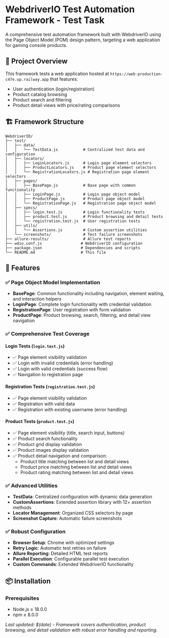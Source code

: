 # WebdriverIO Test Automation Framework - Test Task

A comprehensive test automation framework built with WebdriverIO using the Page Object Model (POM) design pattern, targeting a web application for gaming console products.

## 🎯 Project Overview

This framework tests a web application hosted at `https://web-production-c47e.up.railway.app` that features:
- User authentication (login/registration)
- Product catalog browsing
- Product search and filtering
- Product detail views with price/rating comparisons

## 🏗️ Framework Structure

```
WebdriverIO/
├── test/
│   ├── data/
│   │   └── TestData.js           # Centralized test data and configuration
│   ├── locators/
│   │   ├── LoginLocators.js      # Login page element selectors
│   │   ├── ProductLocators.js    # Product page element selectors
│   │   └── RegistrationLocators.js # Registration page element selectors
│   ├── pages/
│   │   ├── BasePage.js           # Base page with common functionality
│   │   ├── LoginPage.js          # Login page object model
│   │   ├── ProductPage.js        # Product page object model
│   │   └── RegistrationPage.js   # Registration page object model
│   ├── specs/
│   │   ├── login.test.js         # Login functionality tests
│   │   ├── product.test.js       # Product browsing and detail tests
│   │   └── registration.test.js  # User registration tests
│   ├── utils/
│   │   └── Assertions.js         # Custom assertion utilities
│   └── screenshots/              # Test failure screenshots
├── allure-results/               # Allure test reports
├── wdio.conf.js                 # WebdriverIO configuration
├── package.json                 # Dependencies and scripts
└── README.md                    # This file
```

## 🚀 Features

### ✅ Page Object Model Implementation
- **BasePage**: Common functionality including navigation, element waiting, and interaction helpers
- **LoginPage**: Complete login functionality with credential validation
- **RegistrationPage**: User registration with form validation
- **ProductPage**: Product browsing, search, filtering, and detail view navigation

### ✅ Comprehensive Test Coverage

#### Login Tests (`login.test.js`)
- ✅ Page element visibility validation
- ✅ Login with invalid credentials (error handling)
- ✅ Login with valid credentials (success flow)
- ✅ Navigation to registration page

#### Registration Tests (`registration.test.js`)
- ✅ Page element visibility validation
- ✅ Registration with valid data
- ✅ Registration with existing username (error handling)

#### Product Tests (`product.test.js`)
- ✅ Page element visibility (title, search input, buttons)
- ✅ Product search functionality
- ✅ Product grid display validation
- ✅ Product images display validation
- ✅ Product detail navigation and comparison:
  - Product title matching between list and detail views
  - Product price matching between list and detail views
  - Product rating matching between list and detail views

### ✅ Advanced Utilities
- **TestData**: Centralized configuration with dynamic data generation
- **CustomAssertions**: Extended assertion library with 12+ assertion methods
- **Locator Management**: Organized CSS selectors by page
- **Screenshot Capture**: Automatic failure screenshots

### ✅ Robust Configuration
- **Browser Setup**: Chrome with optimized settings
- **Retry Logic**: Automatic test retries on failure
- **Allure Reporting**: Detailed HTML test reports
- **Parallel Execution**: Configurable parallel test execution
- **Custom Commands**: Extended WebdriverIO functionality

## 📦 Installation

### Prerequisites
- Node.js ≥ 18.0.0
- npm ≥ 8.0.0

*Last updated: $(date) - Framework covers authentication, product browsing, and detail validation with robust error handling and reporting.*